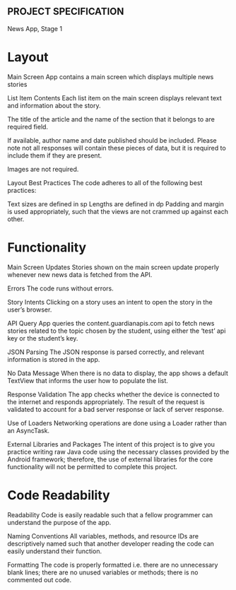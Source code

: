 ## PROJECT SPECIFICATION

   News App, Stage 1
   
# Layout

Main Screen
App contains a main screen which displays multiple news stories

List Item Contents
Each list item on the main screen displays relevant text and information about the story.

The title of the article and the name of the section that it belongs to are required field.

If available, author name and date published should be included. Please note not all responses will contain these pieces of data, but it is required to include them if they are present.

Images are not required.

Layout Best Practices
The code adheres to all of the following best practices:

Text sizes are defined in sp
Lengths are defined in dp
Padding and margin is used appropriately, such that the views are not crammed up against each other.

# Functionality

Main Screen Updates
Stories shown on the main screen update properly whenever new news data is fetched from the API.

Errors
The code runs without errors.

Story Intents
Clicking on a story uses an intent to open the story in the user’s browser.

API Query
App queries the content.guardianapis.com api to fetch news stories related to the topic chosen by the student, using either the ‘test’ api key or the student’s key.

JSON Parsing
The JSON response is parsed correctly, and relevant information is stored in the app.

No Data Message
When there is no data to display, the app shows a default TextView that informs the user how to populate the list.

Response Validation
The app checks whether the device is connected to the internet and responds appropriately. The result of the request is validated to account for a bad server response or lack of server response.

Use of Loaders
Networking operations are done using a Loader rather than an AsyncTask.

External Libraries and Packages
The intent of this project is to give you practice writing raw Java code using the necessary classes provided by the Android framework; therefore, the use of external libraries for the core functionality will not be permitted to complete this project.

# Code Readability

Readability
Code is easily readable such that a fellow programmer can understand the purpose of the app.

Naming Conventions
All variables, methods, and resource IDs are descriptively named such that another developer reading the code can easily understand their function.

Formatting
The code is properly formatted i.e. there are no unnecessary blank lines; there are no unused variables or methods; there is no commented out code.
   
   
